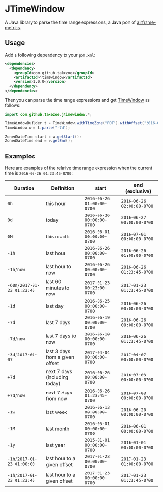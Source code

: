 # JTimeWindow

A Java library to parse the time range expressions, a Java port of [airframe-metrics](https://github.com/wvlet/airframe/tree/master/airframe-metrics).

## Usage

Add a following dependency to your `pom.xml`:

```xml
<dependencies>
  <dependency>
    <groupId>com.github.takezoe</groupId>
    <artifactId>jtimewindow</artifactId>
    <version>1.0.0</version>
  </dependency>
</dependencies>
```

Then you can parse the time range expressions and get [TimeWindow](https://github.com/takezoe/jtimewindow/blob/master/src/main/java/com/github/takezoe/jtimewindow/TimeWindow.java) as follows:

```java
import com.github.takezoe.jtimewindow.*;

TimeWindowBuilder t = TimeWindow.withTimeZone("PDT").withOffset("2016-06-26 01:23:45-0700");
TimeWindow w = t.parse("-7d");

ZonedDateTime start = w.getStart();
ZonedDateTime end = w.getEnd();
```

## Examples

Here are examples of the relative time range expression when the current time is `2016-06-26 01:23:45-0700`:

|Duration                  |Definition                     |start                     |end (exclusive)           |
|--------------------------|-------------------------------|--------------------------|--------------------------|
|`0h`                      |this hour                      |`2016-06-26 01:00:00-0700`|`2016-06-26 02:00:00-0700`|
|`0d`                      |today                          |`2016-06-26 00:00:00-0700`|`2016-06-27 00:00:00-0700`|
|`0M`                      |this month                     |`2016-06-01 00:00:00-0700`|`2016-07-01 00:00:00-0700`|
|`-1h`                     |last hour                      |`2016-06-26 00:00:00-0700`|`2016-06-26 01:00:00-0700`|
|`-1h/now`                 |last hour to now               |`2016-06-26 00:00:00-0700`|`2016-06-26 01:23:45-0700`|
|`-60m/2017-01-23 01:23:45`|last 60 minutes to now         |`2017-01-23 00:23:00-0700`|`2017-01-23 01:23:45-0700`|
|`-1d`                     |last day                       |`2016-06-25 00:00:00-0700`|`2016-06-26 00:00:00-0700`|
|`-7d`                     |last 7 days                    |`2016-06-19 00:00:00-0700`|`2016-06-26 00:00:00-0700`|
|`-7d/now`                 |last 7 days to now             |`2016-06-10 00:00:00-0700`|`2016-06-26 01:23:45-0700`|
|`-3d/2017-04-07`          |last 3 days from a given offset|`2017-04-04 00:00:00-0700`|`2017-04-07 00:00:00-0700`|
|`+7d`                     |next 7 days (including today)  |`2016-06-26 00:00:00-0700`|`2016-07-03 00:00:00-0700`|
|`+7d/now`                 |next 7 days from now           |`2016-06-26 01:23:45-0700`|`2016-07-03 00:00:00-0700`|
|`-1w`                     |last week                      |`2016-06-13 00:00:00-0700`|`2016-06-20 00:00:00-0700`|
|`-1M`                     |last month                     |`2016-05-01 00:00:00-0700`|`2016-06-01 00:00:00-0700`|
|`-1y`                     |last year                      |`2015-01-01 00:00:00-0700`|`2016-01-01 00:00:00-0700`|
|`-1h/2017-01-23 01:00:00` |last hour to a given offset    |`2017-01-23 00:00:00-0700`|`2017-01-23 01:00:00-0700`|
|`-1h/2017-01-23 01:23:45` |last hour to a given offset    |`2017-01-23 00:00:00-0700`|`2017-01-23 01:23:45-0700`|
